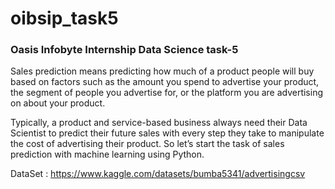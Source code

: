 # oibsip_task5
### Oasis Infobyte Internship Data Science task-5


Sales prediction means predicting how much of a product people will buy based on factors
such as the amount you spend to advertise your product, the segment of people you
advertise for, or the platform you are advertising on about your product.


Typically, a product and service-based business always need their Data Scientist to predict
their future sales with every step they take to manipulate the cost of advertising their
product. So let’s start the task of sales prediction with machine learning using Python.

DataSet : https://www.kaggle.com/datasets/bumba5341/advertisingcsv
